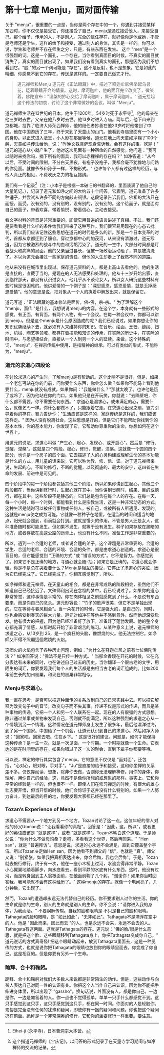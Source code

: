 # 第十七章 Menju，面对面传输

关于 "menju"，很重要的一点是，当你是两个存在中的一个，你遇到并接受某样东西时，你不仅仅是接受它，你还接受了自己。menju是通过接受他人，来接受自己。那个给予、传承的人，不是别人。完全的信任存在，就好像你是他或她，不管是老师还是学生，这样的给予和接受，通过别人的身体，其实是一样的。你可以说，学生和老师并不存在师生之分，只是，有些东西在发生。
这个 "men"是一个很强烈的词。这是一个面孔，一个存在。当你看到真面目的时候，不真实的面目就消失了，真实的面目就出现了。如果我们没有看到真实的面孔，那是因为我们不想看到它。"脸 "的另一个词可能是 "存在"。这不是反射，也不是想象。它是如此的精细，你感觉不到它的存在。传送是这样的。一定要自己做完才行。

>道元禅师和Menju
道元在《正法眼藏》中，描述了释迦牟尼佛举起乌昙花，眨着眼睛开会的情景。这时，摩诃迦叶，他的面容完全改变了，微笑着。佛陀宣布："涅槃的妙心交给了摩诃迦叶，属于摩诃迦叶。" 道元拾起这个传法的初衷，讨论了这个非常微妙的会议，叫做 "Menju"。

道元禅师生活在13世纪的日本。他生于1200年，54岁时死于永平寺[^1]。他的母亲在他三岁时去世，父亲在他八岁时去世。他13岁时进入寺庙。两年后，他下山来到京都城，投靠了临济大师荣西禅师，他的继任者妙善在他23岁时将他带到了中国。他在中国游历了三年，终于来到了天童山的山门。他看到寺庙里面有一个小小的身影。以正式进入法堂，小人影在那里等候，道元在地上向天童如净鞠了100个躬，天童如净传法给他，说："昨晚文殊菩萨现身告诉我，会有这样的事。欢迎！" 道元的道心从小就产生了，他对这次见面有一种宿命的自然感觉。他问道："我可以随时来找你吗，摘下所有的面具，我可以赤裸裸的存在吗？" 如净答道："从今以后，不受时间的限制，不分白天黑夜，有袍子没袍子，我都会毫不犹豫地与问路的你见面。就像爷爷和孙子一样，不拘形式。" 也许每个人都有过这样的经历，与他人真正的相见，不费吹灰之力的相互接纳。

我们有一个记录[^2]（注：小本子是根据一本破旧的书翻译的，里面装满了他自己的大量笔记。），记录了道元和如净之间的大约五十个问答。它表明，道元准备了许多种锤子，并尝试从许多不同的方向敲击铜锣。这段记录告诉我们，佛祖的大法只在面授，面受。没有别的，没有别的，没有别的，没有别的。这个给面子，就是面对自己的面子，带着欢喜，带着愉悦，带着信心，主动去接受。

看文字材料的背景是非常重要的。即使它用普遍的语言讲述了真相。不过，我们还是要看看是什么样的条件给我们带来了这种写作。我们很容易用现在的心态去批判，所以我们应该记住这些思想在道元的时代是多么的新。那是一个日本变革的时代，首都从京都迁到了镰仓。穿过京都中心的加茂河，从来没有清澈过，道元写道，因为它被激烈的战斗中的血和污垢污染了。道元的一生中，大部分时间都是盯着战火和病痛的局面。他的父亲当过县长，但被一场政治运动砸了，算是被清洗了。本以为道元会接过一些家庭的责任，但他的人生却走上了截然不同的道路。

他从来没有在城市里出现过。保存道元资料的人，都是上高山去看他的。他的生活是直接的，直截了当的，是现在的人无法感受和处理的。他从十三岁开始出家，直到临终那天，都没有认识过女人。他几乎从不谈论女人，所以女人研究这些材料有些时候是很困难的。他讲爱情的一个例子是："深思感恩，感恩爱情，就是丢掉感恩爱情"。他的意思是说，把对象从一个人的执着中解放出来，就是保留它。

道元写道："正法眼藏的基本修法是面传，佛-佛，宗-宗。" 为了理解这个 "menju，面传 "是什么，我想说说menju的内容。在这个字，本身就有一些形式的感觉，有正面，有背面。有两个人物，有一个会议。在每一种会议中，你都可以讲到menju，但是这个menju是什么原因造成的呢？我们已经说过，如果你想让你的知识优势继续下去，就必须有人来维持你的知识。在音乐、绘画、烹饪、缝纫、扫地、机械、陶艺等领域，都存在着技能和知识的传承，在实际的历史中，在实际的时间中，与愿望相结合，直接从一个人到另一个人的延续。来做。这个特殊的词，"menju"，在禅宗传统中使用，是指精神的继承。可以有类似的形式，不能称为，"menju"。

### 道元的求道心四段论
在讨论求道心的产生时，了解menju是有帮助的。这个比喻不是很好，但是，如果一个老乞丐站在你的门前，问你要什么东西，你会怎么做？如果你不能马上看到他要什么，menju就没有成就。如果你问："我能做什么？"那就太晚了。也许他是饿了或冷了，因为他站在你的门口。如果他只是在开玩笑，你就说："去隔壁吧，你什么都不需要。你不需要任何东西。" 求道心是渴求心，或未满足的心，需要什么，就像乞丐一样。你什么都做不了，只能跟着它走。在求道心出现之前，智力引导着你的存在。智力告诉你："生活应该是这样的，家庭传统是这样的，我们应该这样走。" 因为人没有脱离社会，这些思想是好的，但是它们不能帮助你找到你的基本本性，你的基本能力，你发现了它，它帮助你尊重你的生命，你想如何在这个世界上。

用道元的说法，求道心叫做 "产生心、起心、发现心、或开启心"。然后是 "修行、觉醒、涅槃"。这就是四个阶段。起心，修行，觉醒，涅槃。这就像一个圆的四个部分，也许是一个房子的四个面。它去描述了人的心灵构建或理解生命的基本功能是什么的方式。用儿童的话来说，它可以称为教、修、信、证。对于道元禅师来说，生起的心，不断的修行，不断的觉醒，以及彻底的、最大的安宁，这四者在生命的发展、前进中是可见的。

四个阶段中的每一个阶段都包括其他三个阶段，所以如果你讲到生起心，其他三个阶段都在，当你讲到修行时，生起心就在其中。当你讲到觉醒时，结果、目的或德行，都在其中。这些阶段不是静态的。它们总是包含在每个人的存在。在每一天、每一个小时、每一个时刻，都能看到什么是宗教生活，这是一种非常动态的方式。这种生活是随时可以被任何事物或任何人，被自己，或被所有人所遇见、发现的。这就是menju使之成为可能。它就像一粒种子在地里，在适当的时间和适当的地点，阳光就会照到，雨滴就会打到。这就是馒头的作用。不管是男人还是女人，这种准备随时都可能发生。但如果不发生，就等于没有发生。种子如果存放在黑暗的地方，或者存放在高速公路的沥青上，也没有什么不同。准备工作是非常重要的。

所以，遇到一个合适的老师，或者说合适的弟子，这个课题是非常重要的。合适的学生、合适的老师、合适的环境、合适的条件，都是由求道心创造的。求道心是很盲目的，但它能感觉到 "正确的方式 "或 "错误的方式"。它不是智力。你感觉到了。如果它不是正确的地方，寻道心就会随-抽；如果它是正确的，寻道心就会停留。你是不是总在哭着要什么？Menju是相互的接受，它停止了求道心的哭泣，因为它已经完成了。它已经完成了。你相互感觉到了，所以。

如净禅师和道元禅师，在天童山的相会，都是在非常成熟的阶段相会，虽然他们不知道自己已经接近了。文殊师利出现在念祖的梦中，我已经说过了。如果你的道心非常警觉，这种事情是平常的。你在肉体相见之前就感觉到了什么，不是说有东西要来，而是你自己的念头。道元形容说："竹子的歌声很美，但它不是单独出现的。它在等待与春风相会"。当一朵花开的时候，它是强大的，是自己的。同时，你也会感受到春天的巨大力量。道元对如净在等他并不感到意外，然而他却深受启发。他有很大的把握，因为他已经准备好了放下，准备好了蓬勃发展。他的整个身心都充满了情感，从那时起开始了非常艰苦的练习。从某种意义上说，道元禅师的求道之心，从13岁到 25，是一个疯狂的头脑，像燃烧的火。他无法控制它。如净師父不得不照顧這個燃燒的火焰。

这团火的火焰包含了各种历史问题，例如："为什么在释迦牟尼之前有七位佛陀传法？"  如净回答说："佛法不是只传一种方式。" 当郁金香现在开花的时候，它在充分表达有未来的同时，也在讲述自己过去的历史。当你翻译一个很古老的文字，用陌生的词汇，你要发现我们每个人的生活都是由相当古老的词汇组成的。比如200年前生长的加州罂粟，和现在的罂粟非常相似。

### Menju与求道心。

我一直在思考，是否可以把这种面传的关系放到自己的日常实践中去。可以把它解释为改变句子中的音节，改变句子而不失其事。传递不仅是形式的传递，而且是某种事物的传递，它把一个人和另一个人联系在一起。现在的人有很强的方式思想。除非通过某事或某物来发现自己，否则就不能满足，所以这种强烈的求道之心从一个情境到另一个情境。这种情况在道元禅师身上发生了很多年，最后他漂洋过海，到了另一个国家。中国给了一个机会，让道元认识到自己的求道心。然后如净大师说："回家吧。回家去吧。住在乡下。" 这是很好的建议。问题是，如何才能保持这种传承？是一生一次。就是一次见面，一个时期。一个时期就像一个生命。它表达的是在时间里的存在。如果你错过了这一次的聚会，直到下辈子你都要等待。

可以说，禅定的修行其实包含了menju。它的意思不仅仅是 "面对面"，还包括，"心对心，眼对眼，手对手"。"Ju"是直接的给予和接受，这和你坐禅的关系差不多。仅仅靠阅读、想象，除非你去做，否则你无法理解禅修。用你的身体，你理解，用你自己的经验，这，竟然不是像你所想的或想象的那样。事实上，它和你平常的经验是一样的，但也很不一样。即使人们在修习禅定的时候，有很大的雄心壮志要开悟，但当开悟的时候，他们会惊讶于这并没有什么特别的。如果一个人努力奋斗，到达最后的目的地，你要发现大家都已经在那里了。

### Tozan’s Experience of Menju
求道心不需要从一个地方到另一个地方。Tozan讨论了这一点。这位年轻的僧人对他的师父Unman说："让我看看你的真相"。回答是："因此，这，所以"，或者更好的英语应该是 "就是这样"，或者 "就是这样"。Tozan不明白这个道理。于是师父说："你为什么不做母鸡桑？走吧，多看看这个世界，然后再回来。" "Hen san"，就是 "普遍拜访"。意思是说，求道的心永远不会满足，直到它覆盖整个宇宙。所以Tozan决定做Hen san，因为他看不到师父的 "信"，也就是 "真"。师父又说："别紧张。如果我把真相表达出来，你会后悔，我也会后悔"。于是，Tozan就去旅行修行。终于有一次，他在一座小木桥上过河，水流变得非常平静。Tozan小心翼翼地踏着脚步，向水底看去，看到平静的水底有什么东西。这时，他没有过河，而是转身回到主人翁根面前，在他面前鞠了几个躬。"谢谢你！如果你当时回答我，我可能就不会有这种经历了。" 这种menju的存在。就像一个电闸亮了，几分钟后，它出现了。

然而，Tozan的遭遇却永远无法代替自己的经历。你不要求别人过你的生活。你的生命就是你的生命，别人的生命就是别人的生命。你不会说："请你进入我的身体，为我而活。" 不要误解传输。自我的脸和眼睛是 不只是自己的脸和眼睛。Tathagata的脸和眼睛，是 "如此如此"，"无非如此"。Tathagata不是漂浮在空中的人。他是 "因此而来，因此而去 "的人，也是永远不会来，永远不会去的人。Tathagata有这两面。这就是Tathagata的存在。道元说："佛的脸/眼是什么意思，就是把这个脸、这些眼睛移到Tathagata身上，你把Tathagata变成你自己。" 道元说话的方式真奇怪! 把这个眼睛动起来，放到Tathagata里面去，这是一种见传的方式，也就是说你把Tathagata的眼睛也放到你的眼睛里面去。你变成了你自己。这是相互的。但是你要有另外一个生命。

### 跪拜、合十和鞠躬。

跪拜、合十和鞠躬对我们大多数人来说都是非常陌生的动作。但是，这些动作与向某人表达自己对同一性的认识有关。你把这个人当作自己来认识。因为你不能把手伸进身体里，所以出现了 "gassho"。换句话说，外面没有人。都是你自己。一边是你，一边是匍匐着的人。你一点也不觉得孤单。单单一只手什么都感觉不到。这只手感觉到这只手，这只手感觉到这只手，都在同一时间。你面对的人是轻触你。匍匐是完全没有任何的犹豫和疑问，即使你有一捆的疑问和问题，你也把这个疑问扔在前面。跪拜是一个非常深奥的修行，它和你的坐姿修行一样重要。要注意。

[^1]: Eihei-ji (永平寺)，日本曹洞宗大本营。
[^2]: 这个指道元禅师的《宝庆记》，以问答的形式记录了在天童寺学习期间与如净禅师的交流的记录。